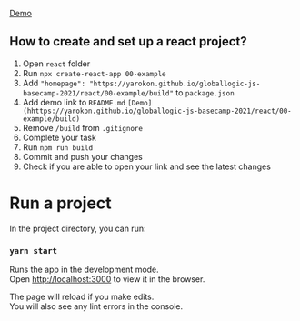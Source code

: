 [Demo](hhttps://yarokon.github.io/globallogic-js-basecamp-2021/react/00-example/build)

## How to create and set up a react project?

1. Open `react` folder
2. Run `npx create-react-app 00-example`
3. Add `"homepage": "https://yarokon.github.io/globallogic-js-basecamp-2021/react/00-example/build"` to `package.json`
4. Add demo link to `README.md` `[Demo](hhttps://yarokon.github.io/globallogic-js-basecamp-2021/react/00-example/build)`
5. Remove `/build` from `.gitignore`
6. Complete your task
7. Run `npm run build`
8. Commit and push your changes
9. Check if you are able to open your link and see the latest changes

# Run a project

In the project directory, you can run:

### `yarn start`

Runs the app in the development mode.\
Open [http://localhost:3000](http://localhost:3000) to view it in the browser.

The page will reload if you make edits.\
You will also see any lint errors in the console.
